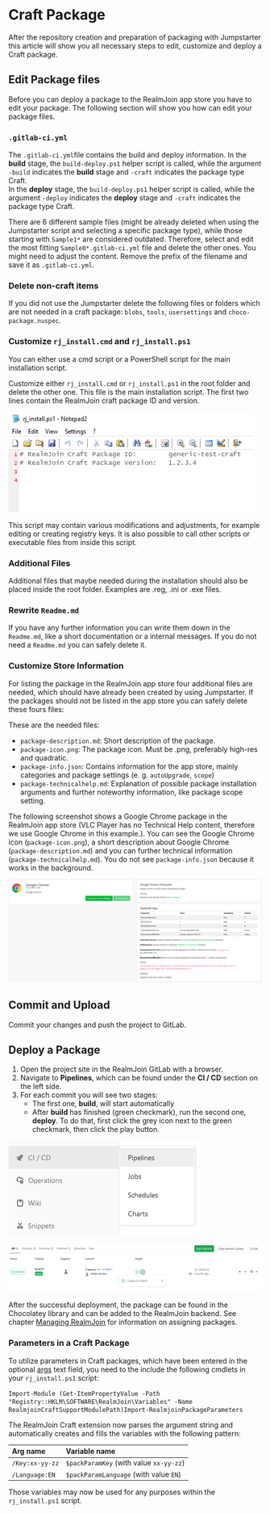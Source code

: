 # Craft Package

After the repository creation and preparation of packaging with Jumpstarter this article will show you all necessary steps to edit, customize and deploy a Craft package.

## Edit Package files

Before you can deploy a package to the RealmJoin app store you have to edit your package. The following section will show you how can edit your package files.

### `.gitlab-ci.yml`

The `.gitlab-ci.yml`file contains the build and deploy information. In the **build** stage, the `build-deploy.ps1` helper script is called, while the argument `-build` indicates the **build** stage and `-craft` indicates the package type Craft.  
In the **deploy** stage, the `build-deploy.ps1` helper script is called, while the argument `-deploy` indicates the **deploy** stage and `-craft` indicates the package type Craft.

There are 6 different sample files \(might be already deleted when using the Jumpstarter script and selecting a specific package type\), while those starting with `Sample1*` are considered outdated. Therefore, select and edit the most fitting `Sample0*.gitlab-ci.yml` file and delete the other ones. You might need to adjust the content. Remove the prefix of the filename and save it as `.gitlab-ci.yml`.

### Delete non-craft items

If you did not use the Jumpstarter delete the following files or folders which are not needed in a craft package: `blobs`, `tools`, `usersettings` and `choco-package.nuspec`.

### Customize `rj_install.cmd` and `rj_install.ps1`

You can either use a cmd script or a PowerShell script for the main installation script.

Customize either `rj_install.cmd` or `rj_install.ps1` in the root folder and delete the other one. This file is the main installation script. The first two lines contain the RealmJoin craft package ID and version.

![](../.gitbook/assets/rj-craftpackage-header.png)

This script may contain various modifications and adjustments, for example editing or creating registry keys. It is also possible to call other scripts or executable files from inside this script.

### Additional Files

Additional files that maybe needed during the installation should also be placed inside the root folder. Examples are .reg, .ini or .exe files.

### Rewrite `Readme.md`

If you have any further information you can write them down in the `Readme.md`, like a short documentation or a internal messages. If you do not need a `Readme.md` you can safely delete it.

### Customize Store Information

For listing the package in the RealmJoin app store four additional files are needed, which should have already been created by using Jumpstarter. If the packages should not be listed in the app store you can safely delete these fours files:

These are the needed files:

* `package-description.md`: Short description of the package.
* `package-icon.png`: The package icon. Must be .png, preferably high-res and quadratic.
* `package-info.json`: Contains information for the app store, mainly categories and package settings \(e. g. `autoUpgrade`, `scope`\)
* `package-technicalhelp.md`: Explanation of possible package installation arguments and further noteworthy information, like package scope setting.

The following screenshot shows a Google Chrome package in the RealmJoin app store \(VLC Player has no Technical Help content, therefore we use Google Chrome in this example.\). You can see the Google Chrome icon \(`package-icon.png`\), a short description about Google Chrome \(`package-description.md`\) and you can further technical information \(`package-technicalhelp.md`\). You do not see `package-info.json` because it works in the background.

![](../.gitbook/assets/rj-store-info.png)

## Commit and Upload

Commit your changes and push the project to GitLab.

## Deploy a Package

1. Open the project site in the RealmJoin GitLab with a browser.
2. Navigate to **Pipelines**, which can be found under the **CI / CD** section on the left side.
3. For each commit you will see two stages:
   * The first one, **build**, will start automatically
   * After **build** has finished \(green checkmark\), run the second one, **deploy**. To do that, first click the grey icon next to the green checkmark, then click the play button.

![](../.gitbook/assets/rj-pipeline-choco-deploy.png)

![](../.gitbook/assets/rj-package-choco-deploy.png)

After the successful deployment, the package can be found in the Chocolatey library and can be added to the RealmJoin backend. See chapter [Managing RealmJoin](../managing-realmjoin/) for information on assigning packages.

### Parameters in a Craft Package

To utilize parameters in Craft packages, which have been entered in the optional [args](http://docs.realmjoin.com/managing-realmjoin.html#add-packages) text field, you need to the include the following cmdlets in your `rj_install.ps1` script:

```text
Import-Module (Get-ItemPropertyValue -Path "Registry::HKLM\SOFTWARE\RealmJoin\Variables" -Name RealmjoinCraftSupportModulePath)Import-RealmjoinPackageParameters
```

The RealmJoin Craft extension now parses the argument string and automatically creates and fills the variables with the following pattern:

| Arg name | Variable name |
| :--- | :--- |
| `/Key:xx-yy-zz` | `$packParamKey` \(with value `xx-yy-zz`\) |
| `/Language:EN` | `$packParamLanguage` \(with value `EN`\) |

Those variables may now be used for any purposes within the `rj_install.ps1` script.

